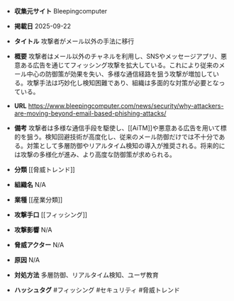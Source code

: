 - **収集元サイト**
Bleepingcomputer

- **掲載日**
2025-09-22

- **タイトル**
攻撃者がメール以外の手法に移行

- **概要**
攻撃者はメール以外のチャネルを利用し、SNSやメッセージアプリ、悪意ある広告を通じてフィッシング攻撃を拡大している。これにより従来のメール中心の防御策が効果を失い、多様な通信経路を狙う攻撃が増加している。攻撃手法は巧妙化し検知困難であり、組織は多面的な対策が必要となっている。

- **URL**
https://www.bleepingcomputer.com/news/security/why-attackers-are-moving-beyond-email-based-phishing-attacks/

- **備考**
攻撃者は多様な通信手段を駆使し、[[AiTM]]や悪意ある広告を用いて標的を狙う。検知回避技術が高度化し、従来のメール防御だけでは不十分である。対策として多層防御やリアルタイム検知の導入が推奨される。将来的には攻撃の多様化が進み、より高度な防御策が求められる。

- **分類**
[[脅威トレンド]]

- **組織名**
N/A

- **業種**
[[産業分類]]

- **攻撃手口**
[[フィッシング]]

- **攻撃影響**
N/A

- **脅威アクター**
N/A

- **原因**
N/A

- **対処方法**
多層防御、リアルタイム検知、ユーザ教育

- **ハッシュタグ**
#フィッシング #セキュリティ #脅威トレンド
